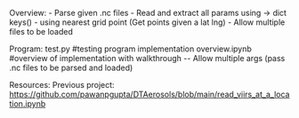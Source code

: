 Overview:
    - Parse given .nc files
    - Read and extract all params using -> dict keys()
    - using nearest grid point (Get points given a lat lng)
    - Allow multiple files to be loaded

Program:
    test.py #testing program implementation
    overview.ipynb #overview of implementation with walkthrough
    --
    Allow multiple args (pass .nc files to be parsed and loaded)

Resources:
    Previous project:    https://github.com/pawanpgupta/DTAerosols/blob/main/read_viirs_at_a_location.ipynb

